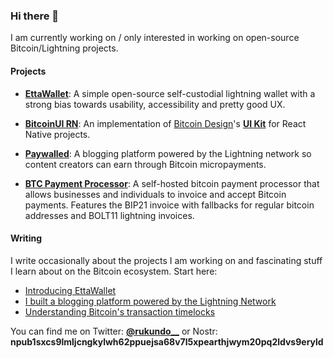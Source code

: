 ### Hi there 👋

I am currently working on / only interested in working on open-source Bitcoin/Lightning projects. 

#### Projects

- **[EttaWallet](https://github.com/EttaWallet/EttaWallet)**: A simple open-source self-custodial lightning wallet with a strong bias towards usability, accessibility and pretty good UX.
  
- **[BitcoinUI RN](https://github.com/EttaWallet/etta-ui)**: An implementation of [Bitcoin Design](https://bitcoin.design)'s **[UI Kit](https://www.bitcoinuikit.com)** for React Native projects. 

- **[Paywalled](https://github.com/crukundo/lnd-paywall/)**: A blogging platform powered by the Lightning network so content creators can earn through Bitcoin micropayments.

- **[BTC Payment Processor](https://github.com/tobi-bams/BTC-Payment-Processor)**: A self-hosted bitcoin payment processor that allows businesses and individuals to invoice and accept Bitcoin payments. Features the BIP21 invoice with fallbacks for regular bitcoin addresses and BOLT11 lightning invoices.

#### Writing

I write occasionally about the projects I am working on and fascinating stuff I learn about on the Bitcoin ecosystem. Start here:

- [Introducing EttaWallet](https://rukundo.mataroa.blog/blog/introducing-ettawallet/)
- [I built a blogging platform powered by the Lightning Network](https://rukundo.mataroa.blog/blog/understanding-bitcoin-timelocks/)
- [Understanding Bitcoin's transaction timelocks](https://rukundo.mataroa.blog/blog/understanding-bitcoin-timelocks/)

You can find me on Twitter: **[@rukundo__](https://twitter.com/rukundo__)** or Nostr: **npub1sxcs9lmljcngkylwh62ppuejsa68v7l5xpearthjwym20pq2ldvs9eryld**
